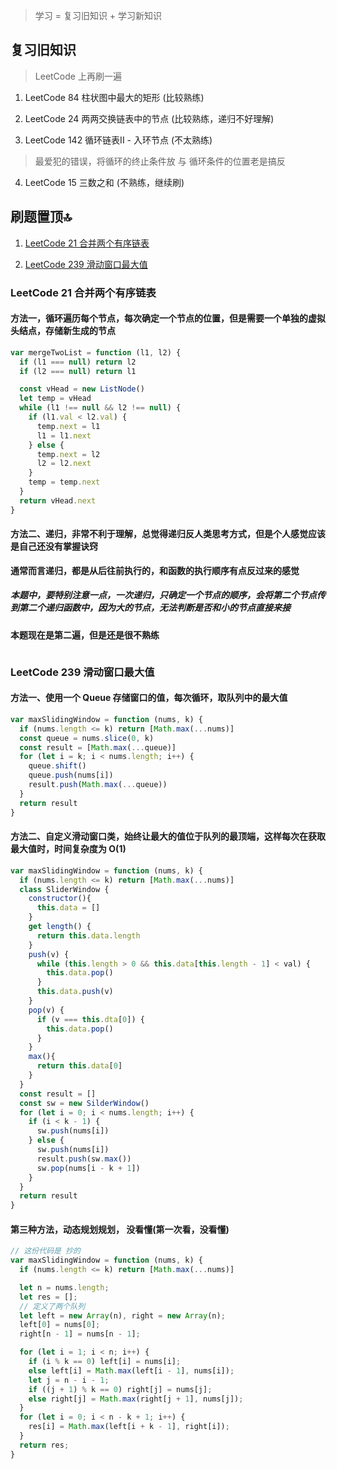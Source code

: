 > 学习 = 复习旧知识 + 学习新知识

## 复习旧知识
> LeetCode 上再刷一遍

1. LeetCode 84 柱状图中最大的矩形 (比较熟练)

2. LeetCode 24 两两交换链表中的节点 (比较熟练，递归不好理解)

3. LeetCode 142 循环链表II - 入环节点 (不太熟练)
> 最爱犯的错误，将循环的终止条件放 与 循环条件的位置老是搞反

4. LeetCode 15 三数之和 (不熟练，继续刷)


## 刷题置顶🔝

1. [LeetCode 21 合并两个有序链表](#1)

2. [LeetCode 239 滑动窗口最大值](#2)



<h3 id="1">LeetCode 21 合并两个有序链表</h3>

#### 方法一，循环遍历每个节点，每次确定一个节点的位置，但是需要一个单独的虚拟 头结点，存储新生成的节点

```JavaScript
var mergeTwoList = function (l1, l2) {
  if (l1 === null) return l2
  if (l2 === null) return l1

  const vHead = new ListNode()
  let temp = vHead
  while (l1 !== null && l2 !== null) {
    if (l1.val < l2.val) {
      temp.next = l1
      l1 = l1.next
    } else {
      temp.next = l2
      l2 = l2.next
    }
    temp = temp.next
  }
  return vHead.next
}
```


#### 方法二、递归，非常不利于理解，总觉得递归反人类思考方式，但是个人感觉应该是自己还没有掌握诀窍

**通常而言递归，都是从后往前执行的，和函数的执行顺序有点反过来的感觉**

##### 本题中，要特别注意一点，一次递归，只确定一个节点的顺序，会将第二个节点传到第二个递归函数中，因为大的节点，无法判断是否和小的节点直接来接

**本题现在是第二遍，但是还是很不熟练**

```javascript

```


<h3 id="2">LeetCode 239 滑动窗口最大值</h3>

#### 方法一、使用一个 Queue 存储窗口的值，每次循环，取队列中的最大值

```javascript
var maxSlidingWindow = function (nums, k) {
  if (nums.length <= k) return [Math.max(...nums)]
  const queue = nums.slice(0, k)
  const result = [Math.max(...queue)]
  for (let i = k; i < nums.length; i++) {
    queue.shift()
    queue.push(nums[i])
    result.push(Math.max(...queue))
  }
  return result
}
```


#### 方法二、自定义滑动窗口类，始终让最大的值位于队列的最顶端，这样每次在获取最大值时，时间复杂度为 O(1)

```javascript
var maxSlidingWindow = function (nums, k) {
  if (nums.length <= k) return [Math.max(...nums)]
  class SliderWindow {
    constructor(){
      this.data = []
    }
    get length() {
      return this.data.length
    }
    push(v) {
      while (this.length > 0 && this.data[this.length - 1] < val) {
        this.data.pop()
      }
      this.data.push(v)
    }
    pop(v) {
      if (v === this.dta[0]) {
        this.data.pop()
      }
    }
    max(){
      return this.data[0]
    }
  }
  const result = []
  const sw = new SilderWindow()
  for (let i = 0; i < nums.length; i++) {
    if (i < k - 1) {
      sw.push(nums[i])
    } else {
      sw.push(nums[i])
      result.push(sw.max())
      sw.pop(nums[i - k + 1])
    }
  }
  return result
}
```


#### 第三种方法，动态规划规划， 没看懂(第一次看，没看懂)

```JavaScript
// 这份代码是 抄的
var maxSlidingWindow = function (nums, k) {
  if (nums.length <= k) return [Math.max(...nums)]

  let n = nums.length;
  let res = [];
  // 定义了两个队列
  let left = new Array(n), right = new Array(n);
  left[0] = nums[0];
  right[n - 1] = nums[n - 1];

  for (let i = 1; i < n; i++) {
    if (i % k == 0) left[i] = nums[i];
    else left[i] = Math.max(left[i - 1], nums[i]);
    let j = n - i - 1;
    if ((j + 1) % k == 0) right[j] = nums[j];
    else right[j] = Math.max(right[j + 1], nums[j]);
  }
  for (let i = 0; i < n - k + 1; i++) {
    res[i] = Math.max(left[i + k - 1], right[i]);
  }
  return res;
}
```